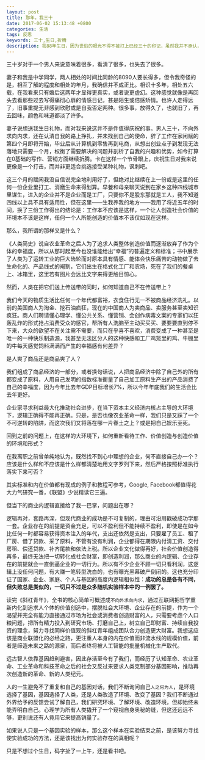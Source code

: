 ```yaml
---
layout: post
title: 那年，我三十
date: 2017-06-02 15:13:48 +0800
categories: 生活
tags: 反思
keywords: 三十,生日,折腾
description: 我88年生日，因为世俗的眼光不得不被打上已经三十的印记，虽然我并不承认，但世俗何必在乎你的感受？
---
```

三十岁对于一个男人来说意味着很多，看清了很多，也失去了很多。

妻子和我是中学同学，两人相处的时间比同龄的8090人要长得多，但令我奇怪的是，相互了解的程度和相处的年月，我确信并不成正比。相识十多年，相处五六载，在我看来只有婚后这两年才显得更真实，或者说更虚幻。这种感觉就像是再回头去看那些过去写得痛彻心扉的情感日记，甚是陌生或倍感矫情。也许人走得远了，旧事重提无非感到欣慰或是自我否定两种。很多事，放得久了，也就旧了，再去回味，颜色和味道都淡了许多。

妻子说想送我生日礼物，而对我来说这并不是件值得庆祝的事。男人三十，不向外求向内求，还在认清自我的路上挣扎，并未找到自己的使命，辞了工作在家闲赋的第四个月即将开始，毕业后从计算机到零售再到电商，从想出创业点子到发现无法落地只需要一个月，权衡了需要解决的问题并剖析了自我的兴趣和优势，如今打算在0基础的写作、营销方面继续折腾。卡在这样一个节骨眼上，庆祝生日对我来说更像是一个打击，而并非更适合挑选接受某种礼物，讽刺吧。

这三个月的赋闲我没自信说完全地利用好了，但绝对比继续在上一份或是这里的任何一份企业里打工、消磨生命来得划算。早餐和母亲聊天说到在家乡这种四线城市里谋生，进入的企业并不是企业而是工厂，只要你不是股东那就是工人，我不知道四线以上具不具有适用性，但在这里——生我养我的地方——我用了将近五年的时间，换了三份工作得出的结论是：工作本不应该是这样，一个让人创造社会价值的环境本不该是这样，任何一个人所能创造的价值本不该仅如现在这样。

那么，我所谓的那样又是什么？

《人类简史》说自农业革命之后人为了追求人类整体创造价值而逐渐放弃了作为个体的幸福度，所以从那时起至今也没谁能给出“幸福”的普遍定义和标准；书中展示了人类为了运转工业的巨大齿轮而对原本具有情感、能体会快乐痛苦的动物做了去生命化的、产品线式的阉割，它们出生在格式化工厂和农场，死在了我们的餐桌上、冰箱里，这里若有图片会远比文字来得更触目惊心。

然而，人类在把它们送上传送带的同时，如何知道自己不在传送带上？

我们今天的物质生活比任何一个年代都富裕，衣食住行无一不被商品经济洗礼。以前的美国商人为淘金、挖石油疯狂，现在的中国商人为卖商品、卖服务甚至卖知识疯狂。商人们聘请懂心理学、懂公共关系、懂营销、会创作病毒文案的专家们以狂轰乱炸的形式抢占消费受众的感官，帮所有人洗脑至主动买买买、要要要直到停不下来，大众的欲望不在关注需不需要，而只在乎喜不喜欢，消费变成了一种甚至是唯一的一种快乐制造源，我甚至无法区分人的这种快感和工厂鸡笼里的鸡、牛棚里的牛每天感觉饲料满满而产生的幸福感有何差异？

是人爽了商品还是商品爽了人？

我们组成了商品经济的一部分，或者换句话说，人把商品经济中除了自己外的所有都变成了原料，人用自己发明的指数标准衡量了自己加工原料生产出的产品消费了自己的幸福度，因为今年比去年GDP目标增长7%，所以今年年底我们的生活会比去年更好。

企业家寻求利益最大化推动社会进步，在当下资本主义经济内核占主导的大环境下，逻辑正确得不能再正确。只是，是否也像农业革命一样，我们只是又踩了一个不可逆转的陷阱，而这次我们又将落在哪一片眷土之上？或是把自己娱乐至死。

回到之前的问题上，在这样的大环境下，如何重新看待工作、价值创造与创造价值的环境和形式？

在我离职之前曾单纯地认为，既然找不到心中理想的企业，何不直接自己办一个？应该是什么样和不应该是什么样都清楚地用文字罗列下来，然后严格按照标准执行落实下来可否？

其实标准和内在价值都有现成的例子和教程可参考，Google, Facebook都值得花大力气研究一番，《联盟》少说精读它三遍。

但当下的商业内逻辑直接给了我一巴掌，问题出在哪？

逻辑再对，套路再深，但现代商业的成功是不可复制的，理由可沿用戳破成功学那一套。企业存在的前提是资金充足，可以不盈利但不能持续不盈利，即使是在如今比任何一时都容易获得资本注入的年代，支出还依然是支出，只要雇了员工、租了厂房、借了贷款、采了原料，不管有没有利润，企业都得在期限内付清工资、交付房租、偿还贷款、补齐尾款和依法上税。所以企业文化做得再好，社会价值创造得再多，最终无法把一切转化成社会财富，即创造利润，那么商业的内逻辑、企业存在的前提就会一直倒逼企业的一切行为。所以有不少企业不顾一切只看利润，这逻辑上没任何问题，有大赚一笔转型洗白的，也有曝光黑幕破产倒闭的。这也充分印证了国家、企业、家庭、个人与基因的高度内逻辑相似性：**成功的总是各有不同，但失败总是类似的，一切只不过是众多随机实验样本中的一例罢了。**

读完《斜杠青年》，全书的核心简单可概述成`不向外求向内求`，通过互联网把哲学重新内化到追求人个体的价值创造中，摆脱社会大环境、企业存在的前提，作为一个渴望并完全有能力直接通过市场为社会或消费者创造财富的人，只需要考虑个人口粮问题，把所有精力投入到研究市场、打磨自己上，树立自己即财富、持续自我投资的理念，努力寻找同样价值观的斜杠青年组成团队合力创造更大财富。我想这应该是商业联盟化的必经之路，更注重人本身的内在价值而非流水线的规模价值，前者是缔造未来之路的源泉，而后者终将被人工智能的批量机械化生产取代。

远古智人依靠基因趋利避害，因此存活至今有了我们，而经历了认知革命、农业革命、工业革命和科技革命之后的社会又反过来要求人类克制部分基因影响，推动再次创造新的革命、新的人类纪元。

人的一生避免不了重复和自己的基因对话，我们不断询问自己`人之何为人`，是环境选择了基因，基因选择了人类，还是人类改造了环境、改变了基因？我们不断通过外界给予的反馈尝试了解自己，我们研究环境、了解环境、改造环境，但却始终未能弄明白自己。心理学为所有人类撬开了一个窥视自身奥秘的缝，但这还远远不够，更别说还有人竟用它来提高销量了。

如果说人只是一个基因实验的样本，那么这个样本在实验结束之前，是该努力寻找使实验成功的方法，还是该找出为何实验存在的真相呢？

只是不想过个生日，码字扯了一上午，还是看书吧。
